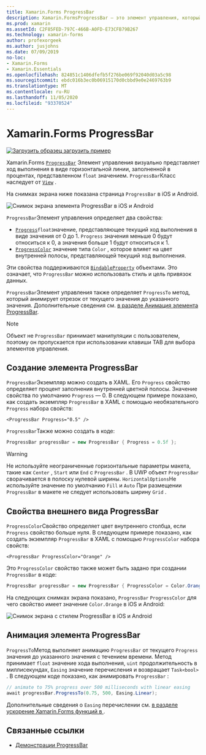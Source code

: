```yaml
---
title: Xamarin.Forms ProgressBar
description: Xamarin.FormsProgressBar — это элемент управления, который визуально представляет ход выполнения как горизонтальную линию, заполняемую на основе свойства float.
ms.prod: xamarin
ms.assetId: C2F85FED-797C-466B-A0FD-E73CFB79B267
ms.technology: xamarin-forms
author: profexorgeek
ms.author: jusjohns
ms.date: 07/09/2019
no-loc:
- Xamarin.Forms
- Xamarin.Essentials
ms.openlocfilehash: 824851c1406dfefb5f276be069f92040d03a5c98
ms.sourcegitcommit: ebdc016b3ec0b06915170d0cbbd9e0e2469763b9
ms.translationtype: MT
ms.contentlocale: ru-RU
ms.lasthandoff: 11/05/2020
ms.locfileid: "93370524"
---
```

# <a name="xamarinforms-progressbar"></a>Xamarin.Forms ProgressBar
[![Загрузить образец](~/media/shared/download.png) загрузить пример](/samples/xamarin/xamarin-forms-samples/userinterface-progressbardemos/)

Xamarin.Forms [`ProgressBar`](xref:Xamarin.Forms.ProgressBar) Элемент управления визуально представляет ход выполнения в виде горизонтальной линии, заполненной в процентах, представленном `float` значением. `ProgressBar`Класс наследует от [`View`](xref:Xamarin.Forms.View) .

На снимках экрана ниже показана страница `ProgressBar` в iOS и Android.

![Снимок экрана элемента ProgressBar в iOS и Android](progressbar-images/progressbars-default.png "ProgressBar в iOS и Android")

`ProgressBar`Элемент управления определяет два свойства:

* [`Progress`](xref:Xamarin.Forms.ProgressBar.Progress)`float`значение, представляющее текущий ход выполнения в виде значения от 0 до 1. `Progress` значения меньше 0 будут относиться к 0, а значения больше 1 будут относиться к 1.
* [`ProgressColor`](xref:Xamarin.Forms.ProgressBar.ProgressColor) значение типа `Color` , которое влияет на цвет внутренней полосы, представляющей текущий ход выполнения.

Эти свойства поддерживаются [`BindableProperty`](xref:Xamarin.Forms.BindableProperty) объектами. Это означает, что `ProgressBar` можно использовать стиль и цель привязок данных.

`ProgressBar`Элемент управления также определяет `ProgressTo` метод, который анимирует отрезок от текущего значения до указанного значения. Дополнительные сведения см. [в разделе Анимация элемента ProgressBar](#animate-a-progressbar).

> [!NOTE]
> Объект не `ProgressBar` принимает манипуляции с пользователем, поэтому он пропускается при использовании клавиши TAB для выбора элементов управления.

## <a name="create-a-progressbar"></a>Создание элемента ProgressBar

`ProgressBar`Экземпляр можно создать в XAML. Его `Progress` свойство определяет процент заполнения внутренней цветной полосы. Значение свойства по умолчанию `Progress` — 0. В следующем примере показано, как создать экземпляр `ProgressBar` в XAML с помощью необязательного `Progress` набора свойств:

```xaml
<ProgressBar Progress="0.5" />
```

`ProgressBar`Также можно создать в коде:

```csharp
ProgressBar progressBar = new ProgressBar { Progress = 0.5f };
```

> [!WARNING]
> Не используйте неограниченные горизонтальные параметры макета, такие как `Center` , `Start` или `End` с `ProgressBar` . В UWP объект `ProgressBar` сворачивается в полоску нулевой ширины. `HorizontalOptions`Не используйте значение по умолчанию `Fill` и `Auto` При размещении `ProgressBar` в макете не следует использовать ширину `Grid` .

## <a name="progressbar-appearance-properties"></a>Свойства внешнего вида ProgressBar

`ProgressColor`Свойство определяет цвет внутреннего столбца, если `Progress` свойство больше нуля. В следующем примере показано, как создать экземпляр `ProgressBar` в XAML с помощью `ProgressColor` набора свойств:

```xaml
<ProgressBar ProgressColor="Orange" />
```

Это `ProgressColor` свойство также может быть задано при создании `ProgressBar` в коде:

```csharp
ProgressBar progressBar = new ProgressBar { ProgressColor = Color.Orange };
```

На следующих снимках экрана показано, `ProgressBar` `ProgressColor` для чего свойство имеет значение `Color.Orange` в iOS и Android:

![Снимок экрана с стилем ProgressBar в iOS и Android](progressbar-images/progressbars-styled.png "Стили ProgressBar в iOS и Android")

## <a name="animate-a-progressbar"></a>Анимация элемента ProgressBar

`ProgressTo`Метод выполняет анимацию `ProgressBar` от текущего `Progress` значения до указанного значения с течением времени. Метод принимает `float` значение хода выполнения, `uint` продолжительность в миллисекундах, `Easing` значение перечисления и возвращает `Task<bool>` . В следующем коде показано, как анимировать `ProgressBar` :

```csharp
// animate to 75% progress over 500 milliseconds with linear easing
await progressBar.ProgressTo(0.75, 500, Easing.Linear);
```

Дополнительные сведения о `Easing` перечислении см. [в разделе ускорение Xamarin.Forms функций в ](~/xamarin-forms/user-interface/animation/easing.md).

## <a name="related-links"></a>Связанные ссылки

* [Демонстрации ProgressBar](/samples/xamarin/xamarin-forms-samples/userinterface-progressbardemos/)